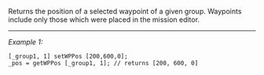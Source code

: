 Returns the position of a selected waypoint of a given group. Waypoints include only those which were placed in the mission editor.


---
*Example 1:*
```sqf
[_group1, 1] setWPPos [200,600,0];
_pos = getWPPos [_group1, 1]; // returns [200, 600, 0]
```